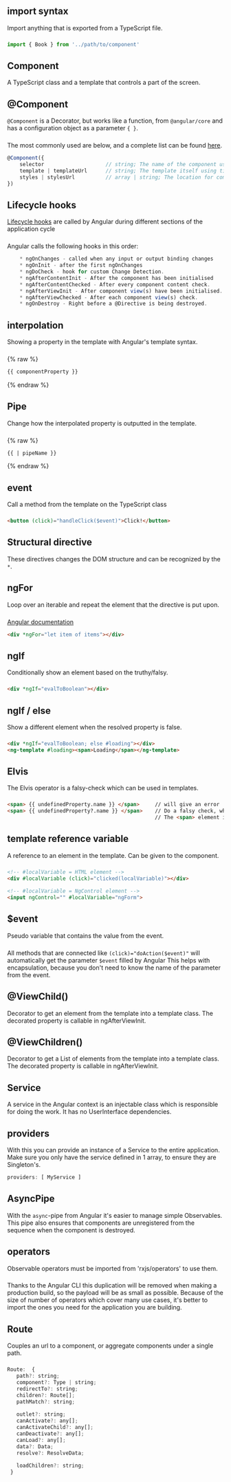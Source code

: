 ## import syntax
Import anything that is exported from a TypeScript file.
### 
```javascript 
import { Book } from '../path/to/component'
```

## Component
A TypeScript class and a template that controls a part of the screen.

## @Component
`@Component` is a Decorator, but works like a function, from `@angular/core` and has a configuration object as a parameter `{ }`.
### 
The most commonly used are below, and a complete list can be found [here]().
```javascript
@Component({
    selector                    // string; The name of the component used in the template
    template | templateUrl      // string; The template itself using tickbacks ``, or the url to the template. If the moduleId is set, a relative path will suffice
    styles | stylesUrl          // array | string; The location for component specific CSS, or a reference to a css file
})
```

## Lifecycle hooks
[Lifecycle hooks](https://angular.io/guide/lifecycle-hooks) are called by Angular during different sections of the application cycle
### 
Angular calls the following hooks in this order:
```javascript
    * ngOnChanges - called when any input or output binding changes
    * ngOnInit - after the first ngOnChanges
    * ngDoCheck - hook for custom Change Detection.
    * ngAfterContentInit - After the component has been initialised
    * ngAfterContentChecked - After every component content check.
    * ngAfterViewInit - After component view(s) have been initialised.
    * ngAfterViewChecked - After each component view(s) check.
    * ngOnDestroy - Right before a @Directive is being destroyed.
```

## interpolation
Showing a property in the template with Angular's template syntax.
### 
{% raw %}
```html
{{ componentProperty }}
```
{% endraw %}

## Pipe
Change how the interpolated property is outputted in the template.
### 
{% raw %}
```html
{{ | pipeName }}
```
{% endraw %}

## event
Call a method from the template on the TypeScript class
### 
```html
<button (click)="handleClick($event)">Click!</button>
```

## Structural directive
These directives changes the DOM structure and can be recognized by the `*`.

## ngFor
Loop over an iterable and repeat the element that the directive is put upon.
### 
[Angular documentation](https://angular.io/guide/template-syntax#ngfor)
```html
<div *ngFor="let item of items"></div>
```

## ngIf
Conditionally show an element based on the truthy/falsy.
### 
```html
<div *ngIf="evalToBoolean"></div>
```

## ngIf / else
Show a different element when the resolved property is false.
### 
```html
<div *ngIf="evalToBoolean; else #loading"></div>
<ng-template #loading><span>Loading</span></ng-template>
```

## Elvis
The Elvis operator is a falsy-check which can be used in templates.
### 
```html
<span> {{ undefinedProperty.name }} </span>     // will give an error
<span> {{ undefinedProperty?.name }} </span>    // Do a falsy check, which will remove the error from the console.
                                                // The <span> element is rendered in the DOM
```

## template reference variable
A reference to an element in the template. Can be given to the component.
### 
```html
<!-- #localVariable = HTML element -->
<div #localVariable (click)="clicked(localVariable)"></div>
 
<!-- #localVariable = NgControl element -->
<input ngControl="" #localVariable="ngForm">   
```

## $event
Pseudo variable that contains the value from the event.
### 
All methods that are connected like `(click)="doAction($event)"` will automatically get the parameter `$event` filled by Angular
This helps with encapsulation, because you don't need to know the name of the parameter from the event.

## @ViewChild()
Decorator to get an element from the template into a template class. The decorated property is callable in ngAfterViewInit.

## @ViewChildren()
Decorator to get a List of elements from the template into a template class. The decorated property is callable in ngAfterViewInit.
 
## Service
A service in the Angular context is an injectable class which is responsible for doing the work. It has no UserInterface dependencies.

## providers
With this you can provide an instance of a Service to the entire application. 
Make sure you only have the service defined in 1 array, to ensure they are Singleton's.
```javascript
providers: [ MyService ]
```

## AsyncPipe
With the `async`-pipe from Angular it's easier to manage simple Observables. This pipe also ensures that components are unregistered from the sequence when the component is destroyed.

## operators
Observable operators must be imported from 'rxjs/operators' to use them.
### 
Thanks to the Angular CLI this duplication will be removed when making a production build, so the payload will be as small as possible.
Because of the size of number of operators which cover many use cases, it's better to import the ones you need for the application you are building.

## Route
Couples an url to a component, or aggregate components under a single path.
### 
```javascript
Route:  {
   path?: string;
   component?: Type | string;
   redirectTo?: string;
   children?: Route[];
   pathMatch?: string;
     
   outlet?: string;
   canActivate?: any[];
   canActivateChild?: any[];
   canDeactivate?: any[];
   canLoad?: any[];
   data?: Data;
   resolve?: ResolveData;
   
   loadChildren?: string;
 }
```
